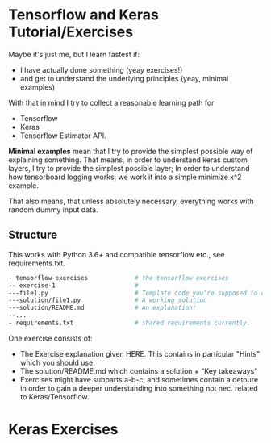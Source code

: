 # Tensorflow and Keras Tutorial/Exercises
Maybe it's just me, but I learn fastest if:
- I have actually done something (yeay exercises!)
- and get to understand the underlying principles (yeay, minimal examples)

With that in mind I try to collect a reasonable learning path for
- Tensorflow
- Keras
- Tensorflow Estimator API.

**Minimal examples** mean that I try to provide the simplest possible way of
explaining something. That means, in order to understand keras custom layers, 
I try to provide the simplest possible layer; In order to understand how 
tensorboard logging works, we work it into a simple minimize x^2 example.

That also means, that unless absolutely necessary, everything works with 
random dummy input data.
## Structure
 
 This works with Python 3.6+ and compatible tensorflow etc., see requirements.txt.
 ```bash 
 - tensorflow-exercises             # the tensorflow exercises
 -- exercise-1                      # 
 ---file1.py                        # Template code you're supposed to complete
 ---solution/file1.py               # A working solution
 ---solution/README.md              # An explanation!
 --...
 - requirements.txt                 # shared requirements currently.
 ```
 
 One exercise consists of:
 - The Exercise explanation given HERE. This contains in particular "Hints" which
 you should use.
 -  The solution/README.md which contains a solution + "Key takeaways"
 - Exercises might have subparts a-b-c, and sometimes contain a detoure in order
 to gain a deeper understanding into something not nec. related to
  Keras/Tensorflow.
  
 # Keras Exercises
 
 